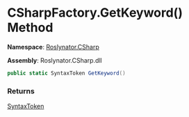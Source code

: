 # CSharpFactory\.GetKeyword\(\) Method

**Namespace**: [Roslynator.CSharp](../../README.md)

**Assembly**: Roslynator\.CSharp\.dll

```csharp
public static SyntaxToken GetKeyword()
```

### Returns

[SyntaxToken](https://docs.microsoft.com/en-us/dotnet/api/microsoft.codeanalysis.syntaxtoken)


